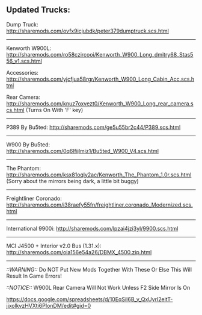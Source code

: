 Updated Trucks:
-------------------------------------

Dump Truck: http://sharemods.com/ovfx9icjubdk/peter379dumptruck.scs.html

-------------------------------------

Kenworth W900L: http://sharemods.com/ro58czircooi/Kenworth_W900_Long_dmitry68_Stas556_v1.scs.html

Accessories: http://sharemods.com/yjcfjua58rgr/Kenworth_W900_Long_Cabin_Acc.scs.html

Rear Camera: http://sharemods.com/knuz7oxvezt0/Kenworth_W900_Long_rear_camera.scs.html  (Turns On With 'F' key)

-------------------------------------

P389 By Bu5ted: http://sharemods.com/ge5u55br2c44/P389.scs.html

-------------------------------------

W900 By Bu5ted: http://sharemods.com/0q6lfijlmiz1/Bu5ted_W900_V4.scs.html

-------------------------------------

The Phantom: http://sharemods.com/ksx81oqly2ac/Kenworth_The_Phantom_1.0r.scs.html (Sorry about the mirrors being dark, a little bit buggy)

-------------------------------------

Freightliner Coronado: http://sharemods.com/i38raefy55fn/freightliner.coronado_Modernized.scs.html

-------------------------------------

International 9900i: http://sharemods.com/lpzai4jzi3yl/9900.scs.html

-------------------------------------

MCI J4500 + Interior v2.0 Bus (1.31.x): http://sharemods.com/oia156e54a26/DBMX_4500.zip.html

-------------------------------------

*::WARNING::*  Do NOT Put New Mods Together With These Or Else This Will Result In Game Errors!

*::NOTICE::*   W900L Rear Camera Will Not Work Unless F2 Side Mirror Is On

https://docs.google.com/spreadsheets/d/10EqSiI6B_v_QxUyrl2eitT-jjxolkvzHVXti6PIonDM/edit#gid=0
